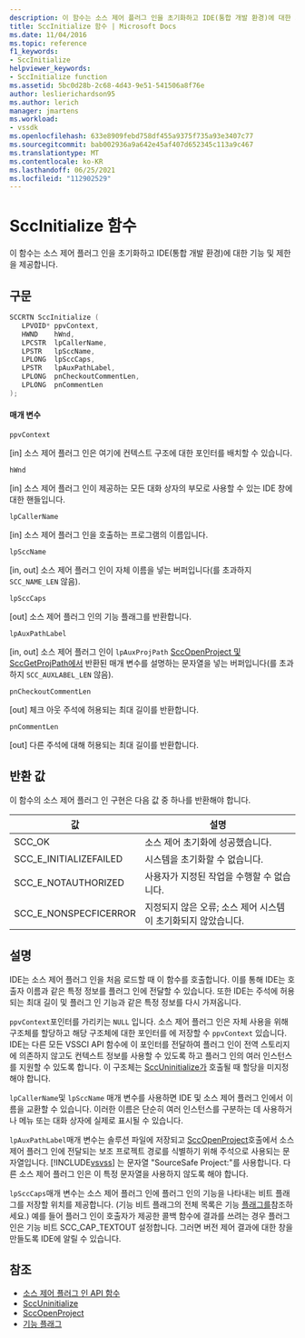 ```yaml
---
description: 이 함수는 소스 제어 플러그 인을 초기화하고 IDE(통합 개발 환경)에 대한 기능 및 제한을 제공합니다.
title: SccInitialize 함수 | Microsoft Docs
ms.date: 11/04/2016
ms.topic: reference
f1_keywords:
- SccInitialize
helpviewer_keywords:
- SccInitialize function
ms.assetid: 5bc0d28b-2c68-4d43-9e51-541506a8f76e
author: leslierichardson95
ms.author: lerich
manager: jmartens
ms.workload:
- vssdk
ms.openlocfilehash: 633e8909febd758df455a9375f735a93e3407c77
ms.sourcegitcommit: bab002936a9a642e45af407d652345c113a9c467
ms.translationtype: MT
ms.contentlocale: ko-KR
ms.lasthandoff: 06/25/2021
ms.locfileid: "112902529"
---
```

# <a name="sccinitialize-function"></a>SccInitialize 함수
이 함수는 소스 제어 플러그 인을 초기화하고 IDE(통합 개발 환경)에 대한 기능 및 제한을 제공합니다.

## <a name="syntax"></a>구문

```cpp
SCCRTN SccInitialize (
   LPVOID* ppvContext,
   HWND    hWnd,
   LPCSTR  lpCallerName,
   LPSTR   lpSccName,
   LPLONG  lpSccCaps,
   LPSTR   lpAuxPathLabel,
   LPLONG  pnCheckoutCommentLen,
   LPLONG  pnCommentLen
);
```

#### <a name="parameters"></a>매개 변수
 `ppvContext`

[in] 소스 제어 플러그 인은 여기에 컨텍스트 구조에 대한 포인터를 배치할 수 있습니다.

 `hWnd`

[in] 소스 제어 플러그 인이 제공하는 모든 대화 상자의 부모로 사용할 수 있는 IDE 창에 대한 핸들입니다.

 `lpCallerName`

[in] 소스 제어 플러그 인을 호출하는 프로그램의 이름입니다.

 `lpSccName`

[in, out] 소스 제어 플러그 인이 자체 이름을 넣는 버퍼입니다(를 초과하지 `SCC_NAME_LEN` 않음).

 `lpSccCaps`

[out] 소스 제어 플러그 인의 기능 플래그를 반환합니다.

 `lpAuxPathLabel`

[in, out] 소스 제어 플러그 인이 `lpAuxProjPath` [SccOpenProject 및 SccGetProjPath에서](../extensibility/sccopenproject-function.md) 반환된 매개 변수를 설명하는 문자열을 넣는 버퍼입니다(를 초과하지 [](../extensibility/sccgetprojpath-function.md) `SCC_AUXLABEL_LEN` 않음).

 `pnCheckoutCommentLen`

[out] 체크 아웃 주석에 허용되는 최대 길이를 반환합니다.

 `pnCommentLen`

[out] 다른 주석에 대해 허용되는 최대 길이를 반환합니다.

## <a name="return-value"></a>반환 값
 이 함수의 소스 제어 플러그 인 구현은 다음 값 중 하나를 반환해야 합니다.

|값|설명|
|-----------|-----------------|
|SCC_OK|소스 제어 초기화에 성공했습니다.|
|SCC_E_INITIALIZEFAILED|시스템을 초기화할 수 없습니다.|
|SCC_E_NOTAUTHORIZED|사용자가 지정된 작업을 수행할 수 없습니다.|
|SCC_E_NONSPECFICERROR|지정되지 않은 오류; 소스 제어 시스템이 초기화되지 않았습니다.|

## <a name="remarks"></a>설명
 IDE는 소스 제어 플러그 인을 처음 로드할 때 이 함수를 호출합니다. 이를 통해 IDE는 호출자 이름과 같은 특정 정보를 플러그 인에 전달할 수 있습니다. 또한 IDE는 주석에 허용되는 최대 길이 및 플러그 인 기능과 같은 특정 정보를 다시 가져옵니다.

 `ppvContext`포인터를 가리키는 `NULL` 입니다. 소스 제어 플러그 인은 자체 사용을 위해 구조체를 할당하고 해당 구조체에 대한 포인터를 에 저장할 수 `ppvContext` 있습니다. IDE는 다른 모든 VSSCI API 함수에 이 포인터를 전달하여 플러그 인이 전역 스토리지에 의존하지 않고도 컨텍스트 정보를 사용할 수 있도록 하고 플러그 인의 여러 인스턴스를 지원할 수 있도록 합니다. 이 구조체는 [SccUninitialize가](../extensibility/sccuninitialize-function.md) 호출될 때 할당을 미지정해야 합니다.

 `lpCallerName`및 `lpSccName` 매개 변수를 사용하면 IDE 및 소스 제어 플러그 인에서 이름을 교환할 수 있습니다. 이러한 이름은 단순히 여러 인스턴스를 구분하는 데 사용하거나 메뉴 또는 대화 상자에 실제로 표시될 수 있습니다.

 `lpAuxPathLabel`매개 변수는 솔루션 파일에 저장되고 [SccOpenProject](../extensibility/sccopenproject-function.md)호출에서 소스 제어 플러그 인에 전달되는 보조 프로젝트 경로를 식별하기 위해 주석으로 사용되는 문자열입니다. [!INCLUDE[vsvss](../extensibility/includes/vsvss_md.md)] 는 문자열 "SourceSafe Project:"를 사용합니다. 다른 소스 제어 플러그 인은 이 특정 문자열을 사용하지 않도록 해야 합니다.

 `lpSccCaps`매개 변수는 소스 제어 플러그 인에 플러그 인의 기능을 나타내는 비트 플래그를 저장할 위치를 제공합니다. (기능 비트 플래그의 전체 목록은 기능 [플래그를](../extensibility/capability-flags.md)참조하세요.) 예를 들어 플러그 인이 호출자가 제공한 콜백 함수에 결과를 쓰려는 경우 플러그 인은 기능 비트 SCC_CAP_TEXTOUT 설정합니다. 그러면 버전 제어 결과에 대한 창을 만들도록 IDE에 알릴 수 있습니다.

## <a name="see-also"></a>참조
- [소스 제어 플러그 인 API 함수](../extensibility/source-control-plug-in-api-functions.md)
- [SccUninitialize](../extensibility/sccuninitialize-function.md)
- [SccOpenProject](../extensibility/sccopenproject-function.md)
- [기능 플래그](../extensibility/capability-flags.md)
